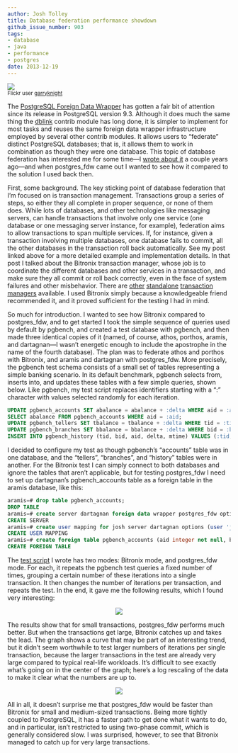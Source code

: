 ```yaml
---
author: Josh Tolley
title: Database federation performance showdown
github_issue_number: 903
tags:
- database
- java
- performance
- postgres
date: 2013-12-19
---
```


<img border="0" src="/blog/2013/12/database-federation-performance-showdown/image-0.jpeg"/><br/>
<small>Flickr user <a href="https://www.flickr.com/photos/garryknight/">garryknight</a></small>

The [PostgreSQL Foreign Data Wrapper](https://www.postgresql.org/docs/9.3/static/postgres-fdw.html) has gotten a fair bit of attention since its release in PostgreSQL version 9.3. Although it does much the same thing the [dblink](https://www.postgresql.org/docs/9.3/static/dblink.html) contrib module has long done, it is simpler to implement for most tasks and reuses the same foreign data wrapper infrastructure employed by several other contrib modules. It allows users to “federate” distinct PostgreSQL databases; that is, it allows them to work in combination as though they were one database. This topic of database federation has interested me for some time—​I [wrote about it](/blog/2010/07/distributed-transactions-and-two-phase/) a couple years ago—​and when postgres_fdw came out I wanted to see how it compared to the solution I used back then.

First, some background. The key sticking point of database federation that I’m focused on is transaction management. Transactions group a series of steps, so either they all complete in proper sequence, or none of them does. While lots of databases, and other technologies like messaging servers, can handle transactions that involve only one service (one database or one messaging server instance, for example), federation aims to allow transactions to span multiple services. If, for instance, given a transaction involving multiple databases, one database fails to commit, all the other databases in the transaction roll back automatically. See my post linked above for a more detailed example and implementation details. In that post I talked about the Bitronix transaction manager, whose job is to coordinate the different databases and other services in a transaction, and make sure they all commit or roll back correctly, even in the face of system failures and other misbehavior. There are [other](https://www.atomikos.com/Main/TransactionsEssentials) [standalone](http://jotm.objectweb.org/) [transaction](http://simplejta.sourceforge.net/) [managers](http://www.jboss.org/narayana) available. I used Bitronix simply because a knowledgeable friend recommended it, and it proved sufficient for the testing I had in mind.

So much for introduction. I wanted to see how Bitronix compared to postgres_fdw, and to get started I took the simple sequence of queries used by default by pgbench, and created a test database with pgbench, and then made three identical copies of it (named, of course, athos, porthos, aramis, and dartagnan—​I wasn’t energetic enough to include the apostrophe in the name of the fourth database). The plan was to federate athos and porthos with Bitronix, and aramis and dartagnan with postgres_fdw. More precisely, the pgbench test schema consists of a small set of tables representing a simple banking scenario. In its default benchmark, pgbench selects from, inserts into, and updates these tables with a few simple queries, shown below. Like pgbench, my test script replaces identifiers starting with a “:” character with values selected randomly for each iteration.

```sql
UPDATE pgbench_accounts SET abalance = abalance + :delta WHERE aid = :aid;
SELECT abalance FROM pgbench_accounts WHERE aid = :aid;
UPDATE pgbench_tellers SET tbalance = tbalance + :delta WHERE tid = :tid;
UPDATE pgbench_branches SET bbalance = bbalance + :delta WHERE bid = :bid;
INSERT INTO pgbench_history (tid, bid, aid, delta, mtime) VALUES (:tid, :bid, :aid, :delta, CURRENT_TIMESTAMP);
```

I decided to configure my test as though pgbench’s “accounts” table was in one database, and the “tellers”, “branches”, and “history” tables were in another. For the Bitronix test I can simply connect to both databases and ignore the tables that aren’t applicable, but for testing postgres_fdw I need to set up dartagnan’s pgbench_accounts table as a foreign table in the aramis database, like this:

```sql
aramis=# drop table pgbench_accounts;
DROP TABLE
aramis=# create server dartagnan foreign data wrapper postgres_fdw options (dbname 'dartagnan');
CREATE SERVER
aramis=# create user mapping for josh server dartagnan options (user 'josh');
CREATE USER MAPPING
aramis=# create foreign table pgbench_accounts (aid integer not null, bid integer, abalance integer, filler character(84)) server dartagnan;
CREATE FOREIGN TABLE
```

The [test script](https://josh.endpointdev.com/bitronix2.rb) I wrote has two modes: Bitronix mode, and postgres_fdw mode. For each, it repeats the pgbench test queries a fixed number of times, grouping a certain number of these iterations into a single transaction. It then changes the number of iterations per transaction, and repeats the test. In the end, it gave me the following results, which I found very interesting:

<div class="separator" style="clear: both; text-align: center;"><a href="/blog/2013/12/database-federation-performance-showdown/image-1-big.png" imageanchor="1" style="margin-left: 1em; margin-right: 1em;"><img border="0" src="/blog/2013/12/database-federation-performance-showdown/image-1.png"/></a></div>

The results show that for small transactions, postgres_fdw performs much better. But when the transactions get large, Bitronix catches up and takes the lead. The graph shows a curve that may be part of an interesting trend, but it didn’t seem worthwhile to test larger numbers of iterations per single transaction, because the larger transactions in the test are already very large compared to typical real-life workloads. It’s difficult to see exactly what’s going on in the center of the graph; here’s a log rescaling of the data to make it clear what the numbers are up to.

<div class="separator" style="clear: both; text-align: center;"><a href="/blog/2013/12/database-federation-performance-showdown/image-2-big.png" imageanchor="1" style="margin-left: 1em; margin-right: 1em;"><img border="0" src="/blog/2013/12/database-federation-performance-showdown/image-2.png"/></a></div>

All in all, it doesn’t surprise me that postgres_fdw would be faster than Bitronix for small and medium-sized transactions. Being more tightly coupled to PostgreSQL, it has a faster path to get done what it wants to do, and in particular, isn’t restricted to using two-phase commit, which is generally considered slow. I was surprised, however, to see that Bitronix managed to catch up for very large transactions.
